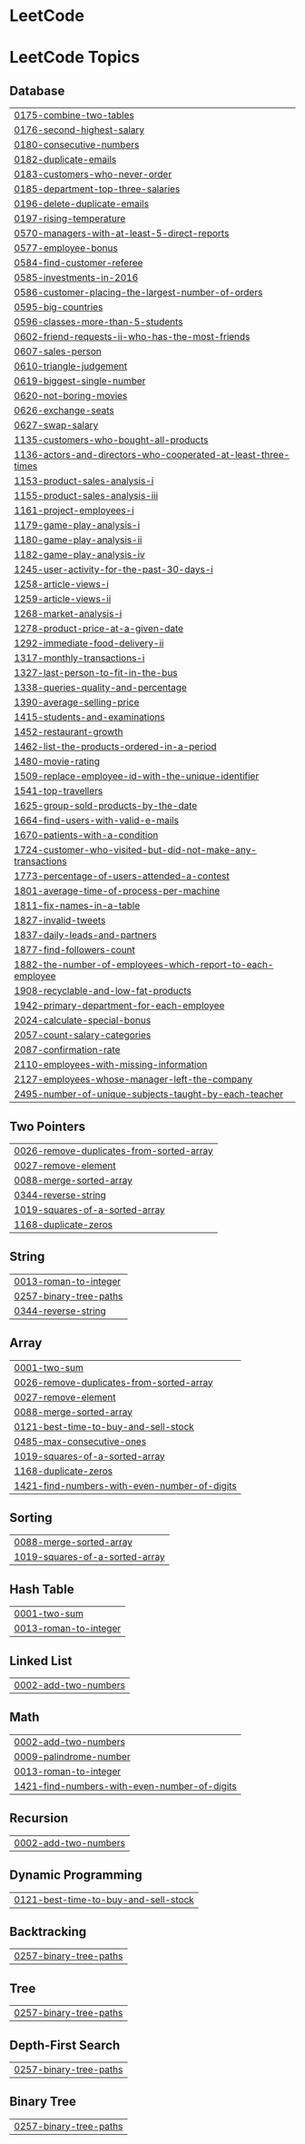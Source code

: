 # LeetCode

<!---LeetCode Topics Start-->
# LeetCode Topics
## Database
|  |
| ------- |
| [0175-combine-two-tables](https://github.com/drashtee-parmar/LeetCode/tree/master/0175-combine-two-tables) |
| [0176-second-highest-salary](https://github.com/drashtee-parmar/LeetCode/tree/master/0176-second-highest-salary) |
| [0180-consecutive-numbers](https://github.com/drashtee-parmar/LeetCode/tree/master/0180-consecutive-numbers) |
| [0182-duplicate-emails](https://github.com/drashtee-parmar/LeetCode/tree/master/0182-duplicate-emails) |
| [0183-customers-who-never-order](https://github.com/drashtee-parmar/LeetCode/tree/master/0183-customers-who-never-order) |
| [0185-department-top-three-salaries](https://github.com/drashtee-parmar/LeetCode/tree/master/0185-department-top-three-salaries) |
| [0196-delete-duplicate-emails](https://github.com/drashtee-parmar/LeetCode/tree/master/0196-delete-duplicate-emails) |
| [0197-rising-temperature](https://github.com/drashtee-parmar/LeetCode/tree/master/0197-rising-temperature) |
| [0570-managers-with-at-least-5-direct-reports](https://github.com/drashtee-parmar/LeetCode/tree/master/0570-managers-with-at-least-5-direct-reports) |
| [0577-employee-bonus](https://github.com/drashtee-parmar/LeetCode/tree/master/0577-employee-bonus) |
| [0584-find-customer-referee](https://github.com/drashtee-parmar/LeetCode/tree/master/0584-find-customer-referee) |
| [0585-investments-in-2016](https://github.com/drashtee-parmar/LeetCode/tree/master/0585-investments-in-2016) |
| [0586-customer-placing-the-largest-number-of-orders](https://github.com/drashtee-parmar/LeetCode/tree/master/0586-customer-placing-the-largest-number-of-orders) |
| [0595-big-countries](https://github.com/drashtee-parmar/LeetCode/tree/master/0595-big-countries) |
| [0596-classes-more-than-5-students](https://github.com/drashtee-parmar/LeetCode/tree/master/0596-classes-more-than-5-students) |
| [0602-friend-requests-ii-who-has-the-most-friends](https://github.com/drashtee-parmar/LeetCode/tree/master/0602-friend-requests-ii-who-has-the-most-friends) |
| [0607-sales-person](https://github.com/drashtee-parmar/LeetCode/tree/master/0607-sales-person) |
| [0610-triangle-judgement](https://github.com/drashtee-parmar/LeetCode/tree/master/0610-triangle-judgement) |
| [0619-biggest-single-number](https://github.com/drashtee-parmar/LeetCode/tree/master/0619-biggest-single-number) |
| [0620-not-boring-movies](https://github.com/drashtee-parmar/LeetCode/tree/master/0620-not-boring-movies) |
| [0626-exchange-seats](https://github.com/drashtee-parmar/LeetCode/tree/master/0626-exchange-seats) |
| [0627-swap-salary](https://github.com/drashtee-parmar/LeetCode/tree/master/0627-swap-salary) |
| [1135-customers-who-bought-all-products](https://github.com/drashtee-parmar/LeetCode/tree/master/1135-customers-who-bought-all-products) |
| [1136-actors-and-directors-who-cooperated-at-least-three-times](https://github.com/drashtee-parmar/LeetCode/tree/master/1136-actors-and-directors-who-cooperated-at-least-three-times) |
| [1153-product-sales-analysis-i](https://github.com/drashtee-parmar/LeetCode/tree/master/1153-product-sales-analysis-i) |
| [1155-product-sales-analysis-iii](https://github.com/drashtee-parmar/LeetCode/tree/master/1155-product-sales-analysis-iii) |
| [1161-project-employees-i](https://github.com/drashtee-parmar/LeetCode/tree/master/1161-project-employees-i) |
| [1179-game-play-analysis-i](https://github.com/drashtee-parmar/LeetCode/tree/master/1179-game-play-analysis-i) |
| [1180-game-play-analysis-ii](https://github.com/drashtee-parmar/LeetCode/tree/master/1180-game-play-analysis-ii) |
| [1182-game-play-analysis-iv](https://github.com/drashtee-parmar/LeetCode/tree/master/1182-game-play-analysis-iv) |
| [1245-user-activity-for-the-past-30-days-i](https://github.com/drashtee-parmar/LeetCode/tree/master/1245-user-activity-for-the-past-30-days-i) |
| [1258-article-views-i](https://github.com/drashtee-parmar/LeetCode/tree/master/1258-article-views-i) |
| [1259-article-views-ii](https://github.com/drashtee-parmar/LeetCode/tree/master/1259-article-views-ii) |
| [1268-market-analysis-i](https://github.com/drashtee-parmar/LeetCode/tree/master/1268-market-analysis-i) |
| [1278-product-price-at-a-given-date](https://github.com/drashtee-parmar/LeetCode/tree/master/1278-product-price-at-a-given-date) |
| [1292-immediate-food-delivery-ii](https://github.com/drashtee-parmar/LeetCode/tree/master/1292-immediate-food-delivery-ii) |
| [1317-monthly-transactions-i](https://github.com/drashtee-parmar/LeetCode/tree/master/1317-monthly-transactions-i) |
| [1327-last-person-to-fit-in-the-bus](https://github.com/drashtee-parmar/LeetCode/tree/master/1327-last-person-to-fit-in-the-bus) |
| [1338-queries-quality-and-percentage](https://github.com/drashtee-parmar/LeetCode/tree/master/1338-queries-quality-and-percentage) |
| [1390-average-selling-price](https://github.com/drashtee-parmar/LeetCode/tree/master/1390-average-selling-price) |
| [1415-students-and-examinations](https://github.com/drashtee-parmar/LeetCode/tree/master/1415-students-and-examinations) |
| [1452-restaurant-growth](https://github.com/drashtee-parmar/LeetCode/tree/master/1452-restaurant-growth) |
| [1462-list-the-products-ordered-in-a-period](https://github.com/drashtee-parmar/LeetCode/tree/master/1462-list-the-products-ordered-in-a-period) |
| [1480-movie-rating](https://github.com/drashtee-parmar/LeetCode/tree/master/1480-movie-rating) |
| [1509-replace-employee-id-with-the-unique-identifier](https://github.com/drashtee-parmar/LeetCode/tree/master/1509-replace-employee-id-with-the-unique-identifier) |
| [1541-top-travellers](https://github.com/drashtee-parmar/LeetCode/tree/master/1541-top-travellers) |
| [1625-group-sold-products-by-the-date](https://github.com/drashtee-parmar/LeetCode/tree/master/1625-group-sold-products-by-the-date) |
| [1664-find-users-with-valid-e-mails](https://github.com/drashtee-parmar/LeetCode/tree/master/1664-find-users-with-valid-e-mails) |
| [1670-patients-with-a-condition](https://github.com/drashtee-parmar/LeetCode/tree/master/1670-patients-with-a-condition) |
| [1724-customer-who-visited-but-did-not-make-any-transactions](https://github.com/drashtee-parmar/LeetCode/tree/master/1724-customer-who-visited-but-did-not-make-any-transactions) |
| [1773-percentage-of-users-attended-a-contest](https://github.com/drashtee-parmar/LeetCode/tree/master/1773-percentage-of-users-attended-a-contest) |
| [1801-average-time-of-process-per-machine](https://github.com/drashtee-parmar/LeetCode/tree/master/1801-average-time-of-process-per-machine) |
| [1811-fix-names-in-a-table](https://github.com/drashtee-parmar/LeetCode/tree/master/1811-fix-names-in-a-table) |
| [1827-invalid-tweets](https://github.com/drashtee-parmar/LeetCode/tree/master/1827-invalid-tweets) |
| [1837-daily-leads-and-partners](https://github.com/drashtee-parmar/LeetCode/tree/master/1837-daily-leads-and-partners) |
| [1877-find-followers-count](https://github.com/drashtee-parmar/LeetCode/tree/master/1877-find-followers-count) |
| [1882-the-number-of-employees-which-report-to-each-employee](https://github.com/drashtee-parmar/LeetCode/tree/master/1882-the-number-of-employees-which-report-to-each-employee) |
| [1908-recyclable-and-low-fat-products](https://github.com/drashtee-parmar/LeetCode/tree/master/1908-recyclable-and-low-fat-products) |
| [1942-primary-department-for-each-employee](https://github.com/drashtee-parmar/LeetCode/tree/master/1942-primary-department-for-each-employee) |
| [2024-calculate-special-bonus](https://github.com/drashtee-parmar/LeetCode/tree/master/2024-calculate-special-bonus) |
| [2057-count-salary-categories](https://github.com/drashtee-parmar/LeetCode/tree/master/2057-count-salary-categories) |
| [2087-confirmation-rate](https://github.com/drashtee-parmar/LeetCode/tree/master/2087-confirmation-rate) |
| [2110-employees-with-missing-information](https://github.com/drashtee-parmar/LeetCode/tree/master/2110-employees-with-missing-information) |
| [2127-employees-whose-manager-left-the-company](https://github.com/drashtee-parmar/LeetCode/tree/master/2127-employees-whose-manager-left-the-company) |
| [2495-number-of-unique-subjects-taught-by-each-teacher](https://github.com/drashtee-parmar/LeetCode/tree/master/2495-number-of-unique-subjects-taught-by-each-teacher) |
## Two Pointers
|  |
| ------- |
| [0026-remove-duplicates-from-sorted-array](https://github.com/drashtee-parmar/LeetCode/tree/master/0026-remove-duplicates-from-sorted-array) |
| [0027-remove-element](https://github.com/drashtee-parmar/LeetCode/tree/master/0027-remove-element) |
| [0088-merge-sorted-array](https://github.com/drashtee-parmar/LeetCode/tree/master/0088-merge-sorted-array) |
| [0344-reverse-string](https://github.com/drashtee-parmar/LeetCode/tree/master/0344-reverse-string) |
| [1019-squares-of-a-sorted-array](https://github.com/drashtee-parmar/LeetCode/tree/master/1019-squares-of-a-sorted-array) |
| [1168-duplicate-zeros](https://github.com/drashtee-parmar/LeetCode/tree/master/1168-duplicate-zeros) |
## String
|  |
| ------- |
| [0013-roman-to-integer](https://github.com/drashtee-parmar/LeetCode/tree/master/0013-roman-to-integer) |
| [0257-binary-tree-paths](https://github.com/drashtee-parmar/LeetCode/tree/master/0257-binary-tree-paths) |
| [0344-reverse-string](https://github.com/drashtee-parmar/LeetCode/tree/master/0344-reverse-string) |
## Array
|  |
| ------- |
| [0001-two-sum](https://github.com/drashtee-parmar/LeetCode/tree/master/0001-two-sum) |
| [0026-remove-duplicates-from-sorted-array](https://github.com/drashtee-parmar/LeetCode/tree/master/0026-remove-duplicates-from-sorted-array) |
| [0027-remove-element](https://github.com/drashtee-parmar/LeetCode/tree/master/0027-remove-element) |
| [0088-merge-sorted-array](https://github.com/drashtee-parmar/LeetCode/tree/master/0088-merge-sorted-array) |
| [0121-best-time-to-buy-and-sell-stock](https://github.com/drashtee-parmar/LeetCode/tree/master/0121-best-time-to-buy-and-sell-stock) |
| [0485-max-consecutive-ones](https://github.com/drashtee-parmar/LeetCode/tree/master/0485-max-consecutive-ones) |
| [1019-squares-of-a-sorted-array](https://github.com/drashtee-parmar/LeetCode/tree/master/1019-squares-of-a-sorted-array) |
| [1168-duplicate-zeros](https://github.com/drashtee-parmar/LeetCode/tree/master/1168-duplicate-zeros) |
| [1421-find-numbers-with-even-number-of-digits](https://github.com/drashtee-parmar/LeetCode/tree/master/1421-find-numbers-with-even-number-of-digits) |
## Sorting
|  |
| ------- |
| [0088-merge-sorted-array](https://github.com/drashtee-parmar/LeetCode/tree/master/0088-merge-sorted-array) |
| [1019-squares-of-a-sorted-array](https://github.com/drashtee-parmar/LeetCode/tree/master/1019-squares-of-a-sorted-array) |
## Hash Table
|  |
| ------- |
| [0001-two-sum](https://github.com/drashtee-parmar/LeetCode/tree/master/0001-two-sum) |
| [0013-roman-to-integer](https://github.com/drashtee-parmar/LeetCode/tree/master/0013-roman-to-integer) |
## Linked List
|  |
| ------- |
| [0002-add-two-numbers](https://github.com/drashtee-parmar/LeetCode/tree/master/0002-add-two-numbers) |
## Math
|  |
| ------- |
| [0002-add-two-numbers](https://github.com/drashtee-parmar/LeetCode/tree/master/0002-add-two-numbers) |
| [0009-palindrome-number](https://github.com/drashtee-parmar/LeetCode/tree/master/0009-palindrome-number) |
| [0013-roman-to-integer](https://github.com/drashtee-parmar/LeetCode/tree/master/0013-roman-to-integer) |
| [1421-find-numbers-with-even-number-of-digits](https://github.com/drashtee-parmar/LeetCode/tree/master/1421-find-numbers-with-even-number-of-digits) |
## Recursion
|  |
| ------- |
| [0002-add-two-numbers](https://github.com/drashtee-parmar/LeetCode/tree/master/0002-add-two-numbers) |
## Dynamic Programming
|  |
| ------- |
| [0121-best-time-to-buy-and-sell-stock](https://github.com/drashtee-parmar/LeetCode/tree/master/0121-best-time-to-buy-and-sell-stock) |
## Backtracking
|  |
| ------- |
| [0257-binary-tree-paths](https://github.com/drashtee-parmar/LeetCode/tree/master/0257-binary-tree-paths) |
## Tree
|  |
| ------- |
| [0257-binary-tree-paths](https://github.com/drashtee-parmar/LeetCode/tree/master/0257-binary-tree-paths) |
## Depth-First Search
|  |
| ------- |
| [0257-binary-tree-paths](https://github.com/drashtee-parmar/LeetCode/tree/master/0257-binary-tree-paths) |
## Binary Tree
|  |
| ------- |
| [0257-binary-tree-paths](https://github.com/drashtee-parmar/LeetCode/tree/master/0257-binary-tree-paths) |
<!---LeetCode Topics End-->